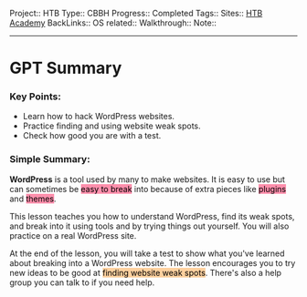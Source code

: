 Project:: HTB
Type:: CBBH
Progress:: Completed
Tags:: 
Sites:: [HTB Academy]()
BackLinks:: 
OS related:: 
Walkthrough:: 
Note:: 

---
# GPT Summary
### Key Points:
- Learn how to hack WordPress websites.
- Practice finding and using website weak spots.
- Check how good you are with a test.

### Simple Summary:
**WordPress** is a tool used by many to make websites. It is easy to use but can sometimes be <mark style="background: #FF5582A6;">easy to break</mark> into because of extra pieces like <mark style="background: #FF5582A6;">plugins</mark> and <mark style="background: #FF5582A6;">themes</mark>.

This lesson teaches you how to understand WordPress, find its weak spots, and break into it using tools and by trying things out yourself. You will also practice on a real WordPress site.

At the end of the lesson, you will take a test to show what you've learned about breaking into a WordPress website. The lesson encourages you to try new ideas to be good at <mark style="background: #FFB86CA6;">finding website weak spots</mark>. There's also a help group you can talk to if you need help.